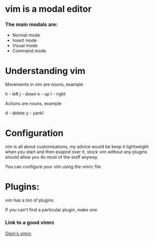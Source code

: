 # vim is a modal editor
### The main modals are:
* Normal mode
* Insert mode
* Visual mode
* Command mode

# Understanding vim

Movements in vim are nouns, example

h - left
j - down
k - up
l - right

Actions are nouns, example

d - delete
y - yank!

# Configuration
vim is all about customisations, my advice would be keep it lightweight when 
you start and then exapnd over it, stock vim without any plugins should allow 
you do most of the stuff anyway.

You can configure your vim using the vimrc file

# Plugins:
vim has a ton of plugins

If you can't find a particular plugin, make one

### Link to a good vimrc
[Oisin's vimrc](https://github.com/oisincar/dotfiles/blob/master/.vimrc)
